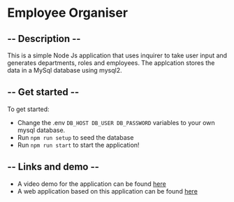 # Employee Organiser


## -- Description --
This is a simple Node Js application that uses inquirer to take user input and generates departments, roles and employees. The applcation stores the data in a MySql database using mysql2.

## -- Get started -- 
To get started: 
* Change the .env `DB_HOST DB_USER DB_PASSWORD` variables to your own mysql database. 
* Run `npm run setup` to seed the database
* Run `npm run start` to start the application!

## -- Links and demo -- 
* A video demo for the application can be found [here]()
* A web application based on this application can be found [here](https://github.com/LordusWhale/employee-manager-t3)

